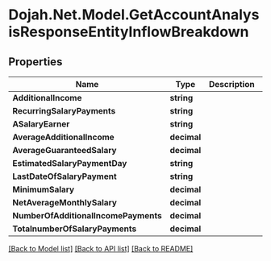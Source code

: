 # Dojah.Net.Model.GetAccountAnalysisResponseEntityInflowBreakdown

## Properties

Name | Type | Description | Notes
------------ | ------------- | ------------- | -------------
**AdditionalIncome** | **string** |  | [optional] 
**RecurringSalaryPayments** | **string** |  | [optional] 
**ASalaryEarner** | **string** |  | [optional] 
**AverageAdditionalIncome** | **decimal** |  | [optional] 
**AverageGuaranteedSalary** | **decimal** |  | [optional] 
**EstimatedSalaryPaymentDay** | **string** |  | [optional] 
**LastDateOfSalaryPayment** | **string** |  | [optional] 
**MinimumSalary** | **decimal** |  | [optional] 
**NetAverageMonthlySalary** | **decimal** |  | [optional] 
**NumberOfAdditionalIncomePayments** | **decimal** |  | [optional] 
**TotalnumberOfSalaryPayments** | **decimal** |  | [optional] 

[[Back to Model list]](../README.md#documentation-for-models) [[Back to API list]](../README.md#documentation-for-api-endpoints) [[Back to README]](../README.md)

